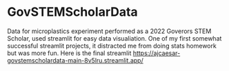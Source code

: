# GovSTEMScholarData
Data for microplastics experiment performed as a 2022 Goverors STEM Scholar, used streamlit for easy data visualiation. 
One of my first somewhat successful streamlit projects, it distracted me from doing stats homework but was more fun. Here is the final streamlit 
https://ajcaesar-govstemscholardata-main-8v5lru.streamlit.app/
